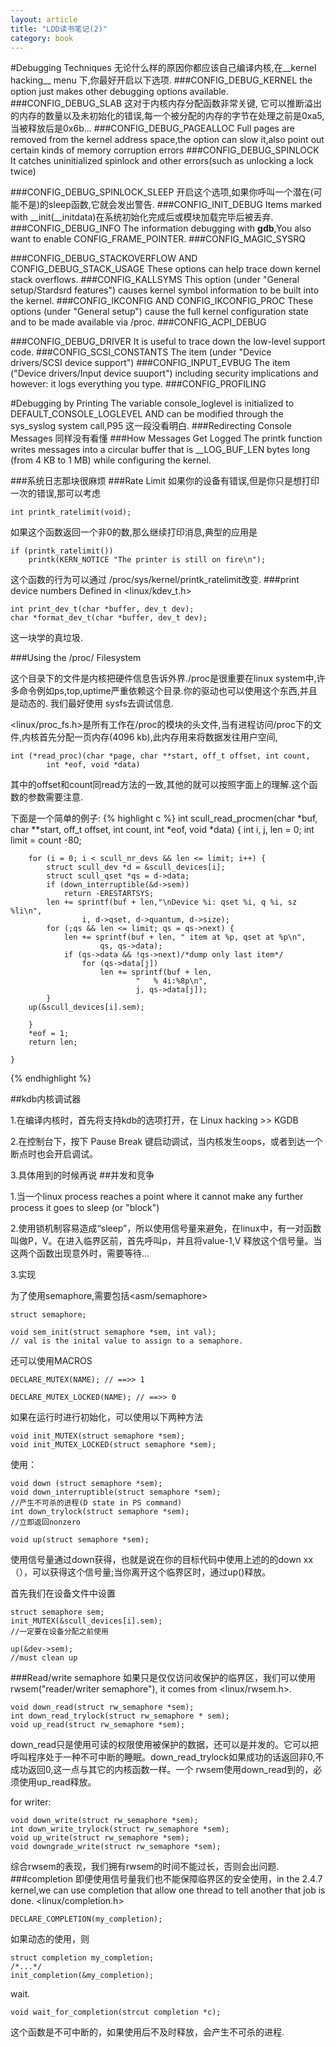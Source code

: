 ```yaml
---
layout: article
title: "LDD读书笔记(2)"
category: book
---
```


#Debugging Techniques
无论什么样的原因你都应该自己编译内核,在__kernel hacking__ menu 下,你最好开启以下选项.
###CONFIG_DEBUG_KERNEL
the option just makes other debugging options available.
###CONFIG_DEBUG_SLAB
这对于内核内存分配函数非常关键,	它可以推断溢出的内存的数量以及未初始化的错误,每一个被分配的内存的字节在处理之前是0xa5,当被释放后是0x6b...
###CONFIG_DEBUG_PAGEALLOC
Full pages are removed from the kernel address space,the option can slow it,also point out certain kinds of memory corruption errors
###CONFIG_DEBUG_SPINLOCK
It catches uninitialized spinlock and other errors(such as unlocking a lock twice)

###CONFIG_DEBUG_SPINLOCK_SLEEP
开启这个选项,如果你呼叫一个潜在(可能不是)的sleep函数,它就会发出警告.
###CONFIG_INIT_DEBUG
Items marked with __init(__initdata)在系统初始化完成后或模块加载完毕后被丢弃.
###CONFIG_DEBUG_INFO
The information debugging with __gdb__,You also want to enable CONFIG_FRAME_POINTER.
###CONFIG_MAGIC_SYSRQ

###CONFIG_DEBUG_STACKOVERFLOW AND CONFIG_DEBUG_STACK_USAGE
These options can help trace down kernel stack overflows.
###CONFIG_KALLSYMS
This option (under "General setup/Stardsrd features") causes kernel symbol information to be built into the kernel.
###CONFIG_IKCONFIG AND CONFIG_IKCONFIG_PROC
These options (under "General setup") cause the full kernel configuration state and to be made available via /proc.
###CONFIG_ACPI_DEBUG

###CONFIG_DEBUG_DRIVER
It is useful to trace down the low-level support code.
###CONFIG_SCSI_CONSTANTS
The item (under "Device drivers/SCSI device support")
###CONFIG_INPUT_EVBUG
The item ("Device drivers/Input device suuport") including security implications and however: it logs everything you type.
###CONFIG_PROFILING


#Debugging by Printing
The variable console_loglevel is initialized to DEFAULT_CONSOLE_LOGLEVEL AND can be modified through the sys_syslog system call,P95 这一段没看明白.
###Redirecting Console Messages
同样没有看懂
###How Messages Get Logged
The printk function writes messages into a circular buffer that is __LOG_BUF_LEN bytes long (from 4 KB to 1 MB) while configuring the kernel.

###系统日志那块很麻烦
###Rate Limit
如果你的设备有错误,但是你只是想打印一次的错误,那可以考虑

	int printk_ratelimit(void);

如果这个函数返回一个非0的数,那么继续打印消息,典型的应用是

	if (printk_ratelimit())
		printk(KERN_NOTICE "The printer is still on fire\n");

这个函数的行为可以通过 /proc/sys/kernel/printk_ratelimit改变.
###print device numbers
Defined in <linux/kdev_t.h>
	
	int print_dev_t(char *buffer, dev_t dev);
	char *format_dev_t(char *buffer, dev_t dev);

这一块学的真垃圾.

###Using the /proc/ Filesystem

这个目录下的文件是内核把硬件信息告诉外界./proc是很重要在linux system中,许多命令例如ps,top,uptime严重依赖这个目录.你的驱动也可以使用这个东西,并且是动态的.
我们最好使用 sysfs去调试信息.

<linux/proc_fs.h>是所有工作在/proc的模块的头文件,当有进程访问/proc下的文件,内核首先分配一页内存(4096 kb),此内存用来将数据发往用户空间,

	int (*read_proc)(char *page, char **start, off_t offset, int count,
			int *eof, void *data)

其中的offset和count同read方法的一致,其他的就可以按照字面上的理解.这个函数的参数需要注意.

下面是一个简单的例子:
{% highlight c %}
	int scull_read_procmen(char *buf, char **start, off_t offset,
			int count, int *eof, void *data)
	{
		int i, j, len = 0;
		int limit = count -80;

		for (i = 0; i < scull_nr_devs && len <= limit; i++) {
			struct scull_dev *d = &scull_devices[i];
			struct scull_qset *qs = d->data;
			if (down_interruptible(&d->sem))
				return -ERESTARTSYS;
			len += sprintf(buf + len,"\nDevice %i: qset %i, q %i, sz %li\n",
					i, d->qset, d->quantum, d->size);
			for (;qs && len <= limit; qs = qs->next) {
				len += sprintf(buf + len, " item at %p, qset at %p\n",
						qs, qs->data);
				if (qs->data && !qs->next)/*dump only last item*/
					for (qs->data[j])
						len += sprintf(buf + len,
								"	% 4i:%8p\n",
								j, qs->data[j]);
			}
		up(&scull_devices[i].sem);

		}
		*eof = 1;
		return len;
	
	}

{% endhighlight %}

##kdb内核调试器

1.在编译内核时，首先将支持kdb的选项打开，在 Linux hacking >> KGDB

2.在控制台下，按下 Pause Break 键启动调试，当内核发生oops，或者到达一个断点时也会开启调试。

3.具体用到的时候再说
##并发和竞争

1.当一个linux process reaches a point where it cannot make any further process it goes to sleep (or "block")

2.使用锁机制容易造成“sleep”，所以使用信号量来避免，在linux中，有一对函数叫做P，V。在进入临界区前，首先呼叫p，并且将value-1,V 释放这个信号量。当这两个函数出现意外时，需要等待...

3.实现

为了使用semaphore,需要包括<asm/semaphore>

	struct semaphore;

	void sem_init(struct semaphore *sem, int val); 
	// val is the inital value to assign to a semaphore.

还可以使用MACROS
	
	DECLARE_MUTEX(NAME); // ==>> 1

	DECLARE_MUTEX_LOCKED(NAME); // ==>> 0

如果在运行时进行初始化，可以使用以下两种方法

	void init_MUTEX(struct semaphore *sem);
	void init_MUTEX_LOCKED(struct semaphore *sem);

使用：
	
	void down (struct semaphore *sem);
	void down_interruptible(struct semaphore *sem); 
	//产生不可杀的进程(D state in PS command)
	int down_trylock(struct semaphore *sem);
	//立即返回nonzero
	
	void up(struct semaphore *sem);

使用信号量通过down获得，也就是说在你的目标代码中使用上述的的down xx（），可以获得这个信号量;当你离开这个临界区时，通过up()释放。

首先我们在设备文件中设置 

	struct semaphore sem;
	init_MUTEX(&scull_devices[i].sem);
	//一定要在设备分配之前使用

	up(&dev->sem);
	//must clean up

###Read/write semaphore
如果只是仅仅访问收保护的临界区，我们可以使用rwsem("reader/writer semaphore"), it comes from <linux/rwsem.h>.

	void down_read(struct rw_semaphore *sem);
	int down_read_trylock(struct rw_semaphore * sem);
	void up_read(struct rw_semaphore *sem);

down_read只是使用可读的权限使用被保护的数据，还可以是并发的。它可以把呼叫程序处于一种不可中断的睡眠。down_read_trylock如果成功的话返回非0,不成功返回0,这一点与其它的内核函数一样。一个 rwsem使用down_read到的，必须使用up_read释放。

for writer:

	void down_write(struct rw_semaphore *sem);
	int down_write_trylock(struct rw_semaphore *sem);
	void up_write(struct rw_semaphore *sem);
	void downgrade_write(struct rw_semaphore *sem);

综合rwsem的表现，我们拥有rwsem的时间不能过长，否则会出问题.
###completion
即便使用信号量我们也不能保障临界区的安全使用，in the 2.4.7 kernel,we can use completion that allow one thread to tell another that job is done. <linux/completion.h>

	DECLARE_COMPLETION(my_completion);

如果动态的使用，则

	struct completion my_completion;
	/*...*/
	init_completion(&my_completion);
wait.

	void wait_for_completion(strcut completion *c);

这个函数是不可中断的，如果使用后不及时释放，会产生不可杀的进程.


	
	

